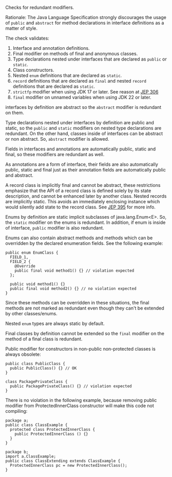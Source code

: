 Checks for redundant modifiers.

Rationale: The Java Language Specification strongly discourages the
usage of `public` and `abstract` for method declarations in interface
definitions as a matter of style.

The check validates:

1.  Interface and annotation definitions.
2.  Final modifier on methods of final and anonymous classes.
3.  Type declarations nested under interfaces that are declared as
    `public` or `static`.
4.  Class constructors.
5.  Nested `enum` definitions that are declared as `static`.
6.  `record` definitions that are declared as `final` and nested
    `record` definitions that are declared as `static`.
7.  `strictfp` modifier when using JDK 17 or later. See reason at [JEP
    306](https://openjdk.org/jeps/306)
8.  `final` modifier on unnamed variables when using JDK 22 or later.

interfaces by definition are abstract so the `abstract` modifier is
redundant on them.

Type declarations nested under interfaces by definition are public and
static, so the `public` and `static` modifiers on nested type
declarations are redundant. On the other hand, classes inside of
interfaces can be abstract or non abstract. So, `abstract` modifier is
allowed.

Fields in interfaces and annotations are automatically public, static
and final, so these modifiers are redundant as well.

As annotations are a form of interface, their fields are also
automatically public, static and final just as their annotation fields
are automatically public and abstract.

A record class is implicitly final and cannot be abstract, these
restrictions emphasize that the API of a record class is defined solely
by its state description, and cannot be enhanced later by another class.
Nested records are implicitly static. This avoids an immediately
enclosing instance which would silently add state to the record class.
See [JEP 395](https://openjdk.org/jeps/395) for more info.

Enums by definition are static implicit subclasses of
java.lang.Enum\<E\>. So, the `static` modifier on the enums is
redundant. In addition, if enum is inside of interface, `public`
modifier is also redundant.

Enums can also contain abstract methods and methods which can be
overridden by the declared enumeration fields. See the following
example:

    public enum EnumClass {
      FIELD_1,
      FIELD_2 {
        @Override
        public final void method1() {} // violation expected
      };

      public void method1() {}
      public final void method2() {} // no violation expected
    }
            

Since these methods can be overridden in these situations, the final
methods are not marked as redundant even though they can't be extended
by other classes/enums.

Nested `enum` types are always static by default.

Final classes by definition cannot be extended so the `final` modifier
on the method of a final class is redundant.

Public modifier for constructors in non-public non-protected classes is
always obsolete:

    public class PublicClass {
      public PublicClass() {} // OK
    }

    class PackagePrivateClass {
      public PackagePrivateClass() {} // violation expected
    }
            

There is no violation in the following example, because removing public
modifier from ProtectedInnerClass constructor will make this code not
compiling:

    package a;
    public class ClassExample {
      protected class ProtectedInnerClass {
        public ProtectedInnerClass () {}
      }
    }

    package b;
    import a.ClassExample;
    public class ClassExtending extends ClassExample {
      ProtectedInnerClass pc = new ProtectedInnerClass();
    }
